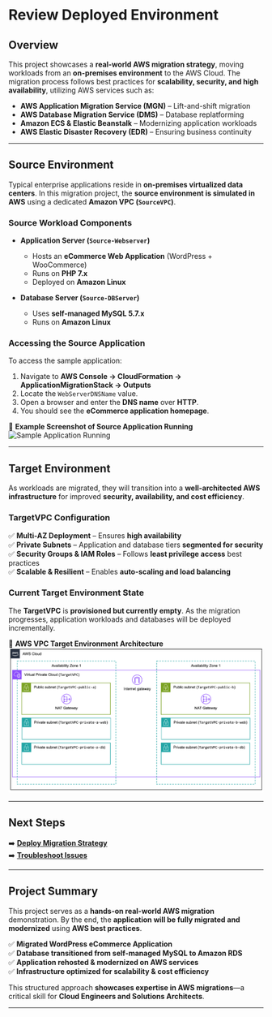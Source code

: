 # **Review Deployed Environment**

## **Overview**
This project showcases a **real-world AWS migration strategy**, moving workloads from an **on-premises environment** to the AWS Cloud. The migration process follows best practices for **scalability, security, and high availability**, utilizing AWS services such as:

- **AWS Application Migration Service (MGN)** – Lift-and-shift migration
- **AWS Database Migration Service (DMS)** – Database replatforming
- **Amazon ECS & Elastic Beanstalk** – Modernizing application workloads
- **AWS Elastic Disaster Recovery (EDR)** – Ensuring business continuity

---

## **Source Environment**
Typical enterprise applications reside in **on-premises virtualized data centers**. In this migration project, the **source environment is simulated in AWS** using a dedicated **Amazon VPC (`SourceVPC`)**.

### **Source Workload Components**
- **Application Server (`Source-Webserver`)**
  - Hosts an **eCommerce Web Application** (WordPress + WooCommerce)
  - Runs on **PHP 7.x**
  - Deployed on **Amazon Linux**

- **Database Server (`Source-DBServer`)**
  - Uses **self-managed MySQL 5.7.x**
  - Runs on **Amazon Linux**

### **Accessing the Source Application**
To access the sample application:
1. Navigate to **AWS Console → CloudFormation → ApplicationMigrationStack → Outputs**
2. Locate the `WebServerDNSName` value.
3. Open a browser and enter the **DNS name** over **HTTP**.
4. You should see the **eCommerce application homepage**.

📌 **Example Screenshot of Source Application Running**
![Sample Application Running](../assets/source-app-screenshot.png)

---

## **Target Environment**
As workloads are migrated, they will transition into a **well-architected AWS infrastructure** for improved **security, availability, and cost efficiency**.

### **TargetVPC Configuration**
✅ **Multi-AZ Deployment** – Ensures **high availability**  
✅ **Private Subnets** – Application and database tiers **segmented for security**  
✅ **Security Groups & IAM Roles** – Follows **least privilege access** best practices  
✅ **Scalable & Resilient** – Enables **auto-scaling and load balancing**  

### **Current Target Environment State**
The **TargetVPC** is **provisioned but currently empty**. As the migration progresses, application workloads and databases will be deployed incrementally.

📌 **AWS VPC Target Environment Architecture**
![Target VPC Architecture](../assets/target-vpc-diagram.png)

---

## **Next Steps**
➡️ **[Deploy Migration Strategy](../docs/deployment.md)**  
➡️ **[Troubleshoot Issues](../docs/troubleshooting.md)**  

---

## **Project Summary**
This project serves as a **hands-on real-world AWS migration** demonstration. By the end, the **application will be fully migrated and modernized** using **AWS best practices**.

✅ **Migrated WordPress eCommerce Application**  
✅ **Database transitioned from self-managed MySQL to Amazon RDS**  
✅ **Application rehosted & modernized on AWS services**  
✅ **Infrastructure optimized for scalability & cost efficiency**  

This structured approach **showcases expertise in AWS migrations**—a critical skill for **Cloud Engineers and Solutions Architects**.

---

